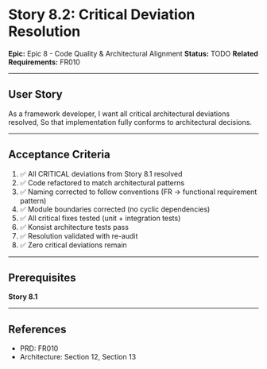 # Story 8.2: Critical Deviation Resolution

**Epic:** Epic 8 - Code Quality & Architectural Alignment
**Status:** TODO
**Related Requirements:** FR010

---

## User Story

As a framework developer,
I want all critical architectural deviations resolved,
So that implementation fully conforms to architectural decisions.

---

## Acceptance Criteria

1. ✅ All CRITICAL deviations from Story 8.1 resolved
2. ✅ Code refactored to match architectural patterns
3. ✅ Naming corrected to follow conventions (FR → functional requirement pattern)
4. ✅ Module boundaries corrected (no cyclic dependencies)
5. ✅ All critical fixes tested (unit + integration tests)
6. ✅ Konsist architecture tests pass
7. ✅ Resolution validated with re-audit
8. ✅ Zero critical deviations remain

---

## Prerequisites

**Story 8.1**

---

## References

- PRD: FR010
- Architecture: Section 12, Section 13
